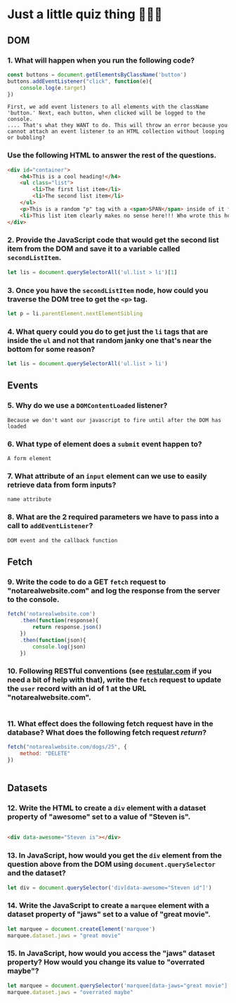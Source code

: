 # Just a little quiz thing 🤷🏻‍♂️

## DOM

### 1. What will happen when you run the following code?

```javascript
const buttons = document.getElementsByClassName('button')
buttons.addEventListener("click", function(e){
    console.log(e.target)
})    
```
```
First, we add event listeners to all elements with the className 'button.' Next, each button, when clicked will be logged to the console.
.... That's what they WANT to do. This will throw an error because you cannot attach an event listener to an HTML collection without looping or bubbling?
```

### Use the following HTML to answer the rest of the questions.

```html
<div id="container">
    <h4>This is a cool heading!</h4>
    <ul class="list">
        <li>The first list item</li>
        <li>The second list item</li>
    </ul>
    <p>This is a random "p" tag with a <span>SPAN</span> inside of it for some reason!</p>
    <li>This list item clearly makes no sense here!!! Who wrote this horrible code?</li>
</div>
```

### 2. Provide the JavaScript code that would get the second list item from the DOM and save it to a variable called `secondListItem`.

```javascript
let lis = document.querySelectorAll('ul.list > li')[1]
```

### 3. Once you have the `secondListItem` node, how could you traverse the DOM tree to get the `<p>` tag.


```javascript
let p = li.parentElement.nextElementSibling
```

### 4. What query could you do to get just the `li` tags that are inside the `ul` and not that random janky one that's near the bottom for some reason?


```javascript
let lis = document.querySelectorAll('ul.list > li')
```

## Events

### 5. Why do we use a `DOMContentLoaded` listener?

```
Because we don't want our javascript to fire until after the DOM has loaded
```

### 6. What type of element does a `submit` event happen to?

```
A form element
```

### 7. What attribute of an `input` element can we use to easily retrieve data from form inputs?

```
name attribute
```

### 8. What are the 2 required parameters we have to pass into a call to `addEventListener`?

```
DOM event and the callback function
```

## Fetch

### 9. Write the code to do a GET `fetch` request to "notarealwebsite.com" and log the response from the server to the console.

```javascript
fetch('notarealwebsite.com')
    .then(function(response){
        return response.json()
    })
    .then(function(json){
        console.log(json)
    })
```

### 10. Following RESTful conventions (see [restular.com](http://www.restular.com) if you need a bit of help with that), write the `fetch` request to update the `user` record with an id of 1 at the URL "notarealwebsite.com".

```javascript

```

### 11. What effect does the following fetch request have in the database? What does the following fetch request *return*? 

```javascript
fetch("notarealwebsite.com/dogs/25", {
    method: "DELETE"
})
```

```

```

## Datasets

### 12. Write the HTML to create a `div` element with a dataset property of "awesome" set to a value of "Steven is".

```HTML

<div data-awesome="Steven is"></div>
```

### 13. In JavaScript, how would you get the `div` element from the question above from the DOM using `document.querySelector` and the dataset?

```javascript
let div = document.querySelector('div[data-awesome="Steven id"]')
```

### 14. Write the JavaScript to create a `marquee` element with a dataset property of "jaws" set to a value of "great movie".

```javascript
let marquee = document.createElement('marquee')
marquee.dataset.jaws = "great movie"
```

### 15. In JavaScript, how would you access the "jaws" dataset property? How would you change its value to "overrated maybe"?

```javascript
let marquee = document.querySelector('marquee[data-jaws="great movie"]')
marquee.dataset.jaws = "overrated maybe"
```

